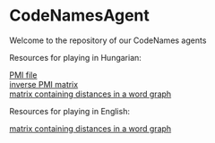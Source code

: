 # CodeNamesAgent
Welcome to the repository of our CodeNames agents

Resources for playing in Hungarian:

[PMI file](https://drive.google.com/file/d/1UrW5jk8eRyzTHa0JxfoBfiEFJikZ_Owk/view?usp=sharing)  
[inverse PMI matrix](https://drive.google.com/file/d/1G-8nsspDNBay3Kv2cZJGHuULmCUATmAB/view?usp=sharing)  
[matrix containing distances in a word graph](https://drive.google.com/file/d/1EXtQYNe5JOIvV6WWeB_vHwZSWlT5_059/view?usp=sharing)


Resources for playing in English:

[matrix containing distances in a word graph](https://drive.google.com/file/d/1INLu1rFVC879Oc4iVzBI90LVfnWmPzkT/view?usp=sharing)